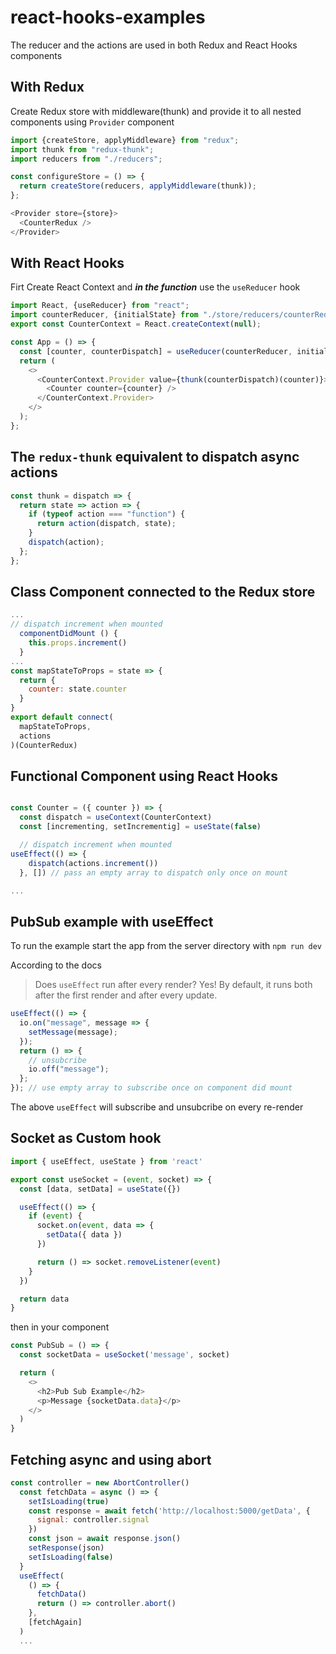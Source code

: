 # react-hooks-examples

The reducer and the actions are used in both Redux and React Hooks components

## With Redux

Create Redux store with middleware(thunk) and provide it to all nested components using `Provider` component

```js
import {createStore, applyMiddleware} from "redux";
import thunk from "redux-thunk";
import reducers from "./reducers";

const configureStore = () => {
  return createStore(reducers, applyMiddleware(thunk));
};
```

```js
<Provider store={store}>
  <CounterRedux />
</Provider>
```

## With React Hooks

Firt Create React Context and **_in the function_** use the `useReducer` hook

```js
import React, {useReducer} from "react";
import counterReducer, {initialState} from "./store/reducers/counterReducer";
export const CounterContext = React.createContext(null);

const App = () => {
  const [counter, counterDispatch] = useReducer(counterReducer, initialState);
  return (
    <>
      <CounterContext.Provider value={thunk(counterDispatch)(counter)}>
        <Counter counter={counter} />
      </CounterContext.Provider>
    </>
  );
};
```

## The `redux-thunk` equivalent to dispatch async actions

```js
const thunk = dispatch => {
  return state => action => {
    if (typeof action === "function") {
      return action(dispatch, state);
    }
    dispatch(action);
  };
};
```

## Class Component connected to the Redux store

```js
...
// dispatch increment when mounted
  componentDidMount () {
    this.props.increment()
  }
...
const mapStateToProps = state => {
  return {
    counter: state.counter
  }
}
export default connect(
  mapStateToProps,
  actions
)(CounterRedux)
```

## Functional Component using React Hooks

```js

const Counter = ({ counter }) => {
  const dispatch = useContext(CounterContext)
  const [incrementing, setIncrementig] = useState(false)

  // dispatch increment when mounted
useEffect(() => {
    dispatch(actions.increment())
  }, []) // pass an empty array to dispatch only once on mount

...

```

## PubSub example with useEffect

To run the example start the app from the server directory with `npm run dev`

According to the docs

> Does `useEffect` run after every render? Yes! By default, it runs both after the first render and after every update.

```js
useEffect(() => {
  io.on("message", message => {
    setMessage(message);
  });
  return () => {
    // unsubcribe
    io.off("message");
  };
}); // use empty array to subscribe once on component did mount
```

The above `useEffect` will subscribe and unsubcribe on every re-render


## Socket as Custom hook
```js
import { useEffect, useState } from 'react'

export const useSocket = (event, socket) => {
  const [data, setData] = useState({})

  useEffect(() => {
    if (event) {
      socket.on(event, data => {
        setData({ data })
      })

      return () => socket.removeListener(event)
    }
  })

  return data
}

```

then in your component

```js
const PubSub = () => {
  const socketData = useSocket('message', socket)

  return (
    <>
      <h2>Pub Sub Example</h2>
      <p>Message {socketData.data}</p>
    </>
  )
}
```
## Fetching async and using abort
```js
const controller = new AbortController()
  const fetchData = async () => {
    setIsLoading(true)
    const response = await fetch('http://localhost:5000/getData', {
      signal: controller.signal
    })
    const json = await response.json()
    setResponse(json)
    setIsLoading(false)
  }
  useEffect(
    () => {
      fetchData()
      return () => controller.abort()
    },
    [fetchAgain]
  )
  ...
```


